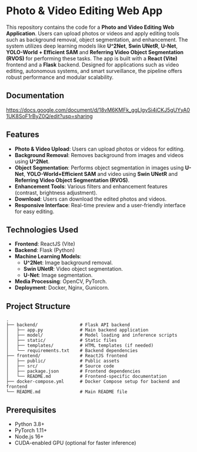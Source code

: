 # Photo & Video Editing Web App

This repository contains the code for a **Photo and Video Editing Web Application**. Users can upload photos or videos and apply editing tools such as background removal, object segmentation, and enhancement. The system utilizes deep learning models like **U^2Net**, **Swin UNetR**, **U-Net**, **YOLO-World + Efficient SAM** and **Referring Video Object Segmentation (RVOS)** for performing these tasks. The app is built with a **React (Vite)** frontend and a **Flask** backend. Designed for applications such as video editing, autonomous systems, and smart surveillance, the pipeline offers robust performance and modular scalability.
## Documentation
https://docs.google.com/document/d/18vM6KMFk_ggLlgySi4jCKJ5gUYyA01UK8SoF1rByZ0Q/edit?usp=sharing

## Features

- **Photo & Video Upload**: Users can upload photos or videos for editing.
- **Background Removal**: Removes background from images and videos using **U^2Net**.
- **Object Segmentation**: Performs object segmentation in images using **U-Net**, **YOLO-World+Efficient SAM** and video using **Swin UNetR** and **Referring Video Object Segmentation (RVOS)**.
- **Enhancement Tools**: Various filters and enhancement features (contrast, brightness adjustment).
- **Download**: Users can download the edited photos and videos.
- **Responsive Interface**: Real-time preview and a user-friendly interface for easy editing.

## Technologies Used

- **Frontend**: ReactJS (Vite)
- **Backend**: Flask (Python)
- **Machine Learning Models**: 
  - **U^2Net**: Image background removal.
  - **Swin UNetR**: Video object segmentation.
  - **U-Net**: Image segmentation.
- **Media Processing**: OpenCV, PyTorch.
- **Deployment**: Docker, Nginx, Gunicorn.

## Project Structure

```
.
├── backend/                # Flask API backend
│   ├── app.py              # Main backend application
│   ├── model/              # Model loading and inference scripts
│   ├── static/             # Static files
│   ├── templates/          # HTML templates (if needed)
│   └── requirements.txt    # Backend dependencies
├── frontend/               # ReactJS frontend
│   ├── public/             # Public assets
│   ├── src/                # Source code
│   ├── package.json        # Frontend dependencies
│   └── README.md           # Frontend-specific documentation
├── docker-compose.yml      # Docker Compose setup for backend and frontend
└── README.md               # Main README file
```

## Prerequisites
- Python 3.8+
- PyTorch 1.11+
- Node.js 16+
- CUDA-enabled GPU (optional for faster inference)
